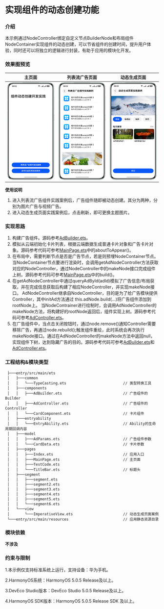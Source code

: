 # 实现组件的动态创建功能

### 介绍

本示例通过NodeController绑定自定义节点BuilderNode和布局组件NodeContainer实现组件的动态创建，可以节省组件的创建时间，提升用户体验，同时还可以将独立的逻辑进行封装，有助于应用的模块化开发。

### 效果图预览
| 主页面                                                       | 列表流广告页面                                                 | 动态生成页面                                                                    |
|-----------------------------------------------------------|---------------------------------------------------------|---------------------------------------------------------------------------|
| <img src="screenshots/device/MainPage.png" width="300px"> | <img src="screenshots/device/Dialog.png" width="300px"> | <img src="screenshots/device/DynamicallyGeneratePages.png" width="300px"> |

**使用说明**

1. 进入列表流广告组件实践案例后，广告组件随即被动态创建。其分为两种，分别为图片广告与视频广告。
2. 进入动态生成页面实践案例后，点击刷新，即可更换主题图片。

### 实现思路

1. 构建广告组件。源码参考[AdBuilder.ets](./entry/src/main/ets/components/AdBuilder.ets)。
2. 模拟从云端初始化卡片列表，根据云端数据生成普通卡片对象和广告卡片对象。源码参考代码可参考[MainPage.ets](./entry/src/main/ets/pages/MainPage.ets)中的aboutToAppear()。
3. 在布局中，需要判断节点是否是广告节点，若是则预埋NodeContainer节点。当NodeContainer节点要进行渲染时，会调用getAdNodeController方法获取对应的NodeController，通过NodeController中的makeNode接口完成组件上树。源码参考代码可参考[MainPage.ets](./entry/src/main/ets/pages/MainPage.ets)中的build()。
4. 在getAdNodeController中通过queryAdById(adId)模拟了广告信息/布局获取，并在完成信息获取后构建了相应NodeController，并实现makeNode接口。 AdNodeController继承自NodeController，目的是为了给广告模块提供Controller，其中initAd方法通过 this.adNode.build(…)将广告组件添加到rootNode上。
   当NodeContrainer进行绘制时，会调用AdNodeController的makeNode方法，将构建好的rootNode返回后，组件实现上树。源码参考代码可参考[AdController.ets](./entry/src/main/ets/components/AdController.ets)。
5. 在广告组件中，当点击关闭按钮时，通过node.remove()通知Controller需要移除广告，再通过node.rebuild();触发组件重绘，此时系统会再次执行makeNode接口。通过在AdNodeController的makeNode方法中返回null，实现组件下树，达到隐藏广告的目的。源码参考代码可参考[AdBuilder.ets](./entry/src/main/ets/components/AdBuilder.ets)和[AdController.ets](./entry/src/main/ets/components/AdController.ets)。

### 工程结构&模块类型

   ```
    ├───entry/src/main/ets                             
    │   ├───common
    │   │   └───TypeCasting.ets                          // 类型转换工具
    │   ├───components
    │   │   ├───AdBuilder.ets                            // 广告组件的Builder
    │   │   ├───AdController.ets                         // 广告组件的Controller
    │   │   └───CardComponent.ets                        // 卡片组件
    │   ├───entryability
    │   │   └───EntryAbility.ets                         // Ability的生命周期回调内容
    │   ├───model
    │   │   ├───AdParams.ets                             // 广告组件参数
    │   │   └───CardData.ets                             // 卡片参数
    │   ├───pages
    │   │   ├───Index.ets                                // 应用入口
    │   │   ├───MainPage.ets                             // 主页面
    │   │   ├───TestCode.ets                               
    │   │   └───TitleBar.ets                             // 标题头
    │   ├───segment
    │   │   ├───segment.ets     
    │   │   ├───segment2.ets     
    │   │   ├───segment3.ets     
    │   │   ├───segment4.ets     
    │   │   ├───segment5.ets     
    │   │   └───segment6.ets                                                      
    │   └───view
    │       └───ImperativeView.ets                       // 动态生成页面案例
    └───entry/src/main/resources                         // 应用静态资源目录
   ```

### 模块依赖

**不涉及**

### 约束与限制

1.本示例仅支持标准系统上运行，支持设备：华为手机。

2.HarmonyOS系统：HarmonyOS 5.0.5 Release及以上。

3.DevEco Studio版本：DevEco Studio 5.0.5 Release及以上。

4.HarmonyOS SDK版本：HarmonyOS 5.0.5 Release SDK 及以上。